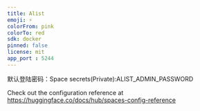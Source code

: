 ```yaml
---
title: Alist
emoji: ⚡
colorFrom: pink
colorTo: red
sdk: docker
pinned: false
license: mit
app_port : 5244
---
```


默认登陆密码：Space secrets(Private):ALIST_ADMIN_PASSWORD

Check out the configuration reference at https://huggingface.co/docs/hub/spaces-config-reference
